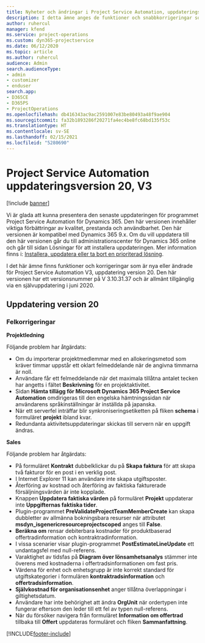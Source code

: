 ```yaml
---
title: Nyheter och ändringar i Project Service Automation, uppdateringsversion 20, V3
description: I detta ämne anges de funktioner och snabbkorrigeringar som finns tillgängliga i Project Service Automation, uppdateringsversion 20, V3.
author: ruhercul
manager: kfend
ms.service: project-operations
ms.custom: dyn365-projectservice
ms.date: 06/12/2020
ms.topic: article
ms.author: ruhercul
audience: Admin
search.audienceType:
- admin
- customizer
- enduser
search.app:
- D365CE
- D365PS
- ProjectOperations
ms.openlocfilehash: db416343ac9ac2591007e83be80493a48f9ae904
ms.sourcegitcommit: fa32b1893286f20271fa4ec4be8fc68bd135f53c
ms.translationtype: HT
ms.contentlocale: sv-SE
ms.lasthandoff: 02/15/2021
ms.locfileid: "5280690"
---
```

# <a name="project-service-automation-update-release-20-v3"></a>Project Service Automation uppdateringsversion 20, V3

[!include [banner](../includes/psa-now-project-operations.md)]

Vi är glada att kunna presentera den senaste uppdateringen för programmet Project Service Automation för Dynamics 365. Den här versionen innehåller viktiga förbättringar av kvalitet, prestanda och användbarhet. Den här versionen är kompatibel med Dynamics 365 9.x. Om du vill uppdatera till den här versionen går du till administrationscenter för Dynamics 365 online och går till sidan Lösningar för att installera uppdateringen. Mer information finns i: [Installera, uppdatera eller ta bort en prioriterad lösning](https://docs.microsoft.com/power-platform/admin/install-remove-preferred-solution).

I det här ämne finns funktioner och korrigeringar som är nya eller ändrade för Project Service Automation V3, uppdatering version 20. Den här versionen har ett versionsnummer på V 3.10.31.37 och är allmänt tillgänglig via en självuppdatering i juni 2020.

## <a name="update-release-20"></a>Uppdatering version 20

### <a name="bug-fixes"></a>Felkorrigeringar

**Projektledning**

Följande problem har åtgärdats:

- Om du importerar projektmedlemmar med en allokeringsmetod som kräver timmar uppstår ett oklart felmeddelande när de angivna timmarna är noll.
- Användare får ett felmeddelande när det maximala tillåtna antalet tecken har angetts i fältet **Beskrivning** för en projektaktivitet.
- Sidan **Hämta tillägg för Microsoft Dynamics 365 Project Service Automation** omdirigeras till den engelska hämtningssidan när användarens språkinställningar är inställda på japanska.
- När ett serverfel inträffar blir synkroniseringsetiketten på fliken **schema** i formuläret **projekt** ibland kvar.
- Redundanta aktivitetsuppdateringar skickas till servern när en uppgift ändras.

**Sales**

Följande problem har åtgärdats:

- På formuläret **Kontrakt** dubbelklickar du på **Skapa faktura** för att skapa två fakturor för en post i en verklig post.
- I Internet Explorer 11 kan användare inte skapa utgiftsposter.
- Återföring av kostnad och återföring av faktiska fakturerade försäljningsvärden är inte kopplade.
- Knappen **Uppdatera faktiska värden** på formuläret **Projekt** uppdaterar inte **Uppgifternas faktiska tider**.
- Plugin-programmet **PreValidateProjectTeamMemberCreate** kan skapa dubbletter av allmänna bokningsbara resurser när attributet **msdyn_isgenericresourceprojectscoped** anges till **False**.
- **Beräkna om** rensar debiterbara kostnader för produktbaserad offertradinformation och kontraktradinformation.
- I vissa scenarier visar plugin-programmet **PostEstimateLineUpdate** ett undantagsfel med null-referens.
- Varaktighet av tidsfas på **Diagram över lönsamhetsanalys** stämmer inte överens med kostnaderna i offertradsinformationen om fast pris.
- Värdena för enhet och enhetsgrupp är inte korrekt standard för utgiftskategorier i formulären **kontraktradsinformation** och **offertradsinformation**.
- **Självkostnad för organisationsenhet** anger tillåtna överlappningar i giltighetsdatum.
- Användare har inte behörighet att ändra **OrgUnit** när ordertypen inte fungerar eftersom den leder till ett fel av typen null-referens.
- När du försöker navigera från formuläret **Information om offertrad** tillbaka till **Offert** uppdateras formuläret och fliken **Sammanfattning**.


[!INCLUDE[footer-include](../includes/footer-banner.md)]